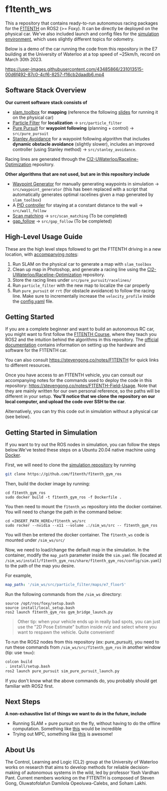 # f1tenth_ws
This a repository that contains ready-to-run autonomous racing packages for the [F1TENTH](https://f1tenth.org/) on ROS2 (>= Foxy). It can be directly be deployed on the physical car. We've also included launch and config files for the [simulation environment](https://github.com/f1tenth/f1tenth_gym_ros), which uses slightly different topics for odometry.

Below is a demo of the car running the code from this repository in the E7 building at the University of Waterloo at a top speed of ~25km/h, record on March 30th 2023.

https://user-images.githubusercontent.com/43485866/231013515-00d6f492-87c0-4cf6-8257-f16cb2daadb6.mp4

## Software Stack Overview
**Our current software stack consists of**
- [slam_toolbox](https://github.com/SteveMacenski/slam_toolbox) for **mapping** (reference the following [slides](https://docs.google.com/presentation/d/1DP2F9l-yHe9gQobk2CzYduk6KR5QtDCp7sLsxqR2fag/edit#slide=id.g115c48c178d_0_1) for running it on the physical car)
- [Particle Filter](https://github.com/CL2-UWaterloo/particle_filter/) for **localization** $\rightarrow$ `src/particle_filter`
- [Pure Pursuit](./src/pure_pursuit/) for **waypoint following** (planning + control) $\rightarrow$ `src/pure_pursuit`
- [Stanley Avoidance](./src/stanley_avoidance) for a waypoint following algorithm that includes **dynamic obstacle avoidance** (slightly slower), includes an improved controller (using Stanley method) $\rightarrow$ `src/stanley_avoidance`.

Racing lines are generated through the [Cl2-UWaterloo/Raceline-Optimization](https://github.com/CL2-UWaterloo/Raceline-Optimization) repository.

**Other algorithms that are not used, but are in this repository include**
- [Waypoint Generator](./src/waypoint_generator/) for manually generating waypoints in simulation $\rightarrow$ `src/waypoint_generator` (this has been replaced with a script that automatically generates optimal racelines given a map generated by `slam_toolbox`)
- A [PID controller](./src/wall_follow/) for staying at a constant distance to the wall $\rightarrow$ `src/wall_follow`
- [Scan matching](./src/scan_matching) $\rightarrow$ `src/scan_matching` (To be completed)
- [gap_follow](./src/gap_follow) $\rightarrow$ `src/gap_follow` (To be completed)

## High-Level Usage Guide
These are the high level steps followed to get the F1TENTH driving in a new location, with [accompanying notes](https://stevengong.co/notes/F1TENTH-Field-Usage):
1. Run SLAM on the physical car to generate a map with `slam_toolbox`
2. Clean up map in Photoshop, and generate a racing line using the [Cl2-UWaterloo/Raceline-Optimization](https://github.com/CL2-UWaterloo/Raceline-Optimization) repository.
3. Store the racing lines under `src/pure_pursuit/racelines/`
4. Run `particle_filter` with the new map to localize the car properly
5. Run `pure_pursuit` or `rrt` (for obstacle avoidance) to follow the racing line. Make sure to incrementally increase the `velocity_profile` inside the [config.yaml](./src/pure_pursuit/config/config.yaml) file.


## Getting Started
If you are a complete beginner and want to build an autonomous RC car, you might want to first follow the [F1TENTH Course](https://docs.google.com/spreadsheets/d/1FV-rlEDtDSVjZdNAR5vM9HfcuraY6xOOSImGc2S5yww/edit#gid=0), where they teach you ROS2 and the intuition behind the algorithms in this repository. The [official documentation](https://f1tenth.readthedocs.io/en/foxy_test/) contains information on setting up the hardware and software for the F1TENTH car.

You can also consult https://stevengong.co/notes/F1TENTH for quick links to different resources.

Once you have access to an F1TENTH vehicle, you can consult our accompanying notes for the commands used to deploy the code in this repository: https://stevengong.co/notes/F1TENTH-Field-Usage. Note that they are mainly written for our own personal reference, so the paths will be different in your setup. **You'll notice that we clone the repository on our local computer, and upload the code over SSH to the car**.

Alternatively, you can try this code out in simulation without a physical car (see below).

## Getting Started in Simulation
If you want to try out the ROS nodes in simulation, you can follow the steps below.We've tested these steps on a Ubuntu 20.04 native machine using [Docker](https://www.docker.com/).

First, we will need to clone the [simulation repository](https://github.com/f1tenth/f1tenth_gym_ros) by running
```bash
git clone https://github.com/f1tenth/f1tenth_gym_ros
```

Then, build the docker image by running:
```
cd f1tenth_gym_ros
sudo docker build -t f1tenth_gym_ros -f Dockerfile .
```

You then need to mount the `f1tenth_ws` repository into the docker container. You will need to change the path in the command below:
```
cd <INSERT_PATH_HERE>/f1tenth_ws/src
sudo rocker --nvidia --x11 --volume .:/sim_ws/src -- f1tenth_gym_ros
```
You will then be entered the docker container. The `f1tenth_ws` code is mounted under `/sim_ws/src/`


Now, we need to load/change the default map in the simulation. In the container, modify the `map_path` parameter inside the `sim.yaml` file (located at `/sim_ws/install/f1tenth_gym_ros/share/f1tenth_gym_ros/config/sim.yaml`) to the path of the map you desire.

For example,
```yaml
map_path: '/sim_ws/src/particle_filter/maps/e7_floor5'
```

Run the following commands from the `/sim_ws` directory:
```
source /opt/ros/foxy/setup.bash
source install/local_setup.bash
ros2 launch f1tenth_gym_ros gym_bridge_launch.py
```

> Other tip: when your vehicle ends up in really bad spots, you can just use the "2D Pose Estimate" button inside rviz and select where you want to respawn the vehicle. Quite convenient!

To run the ROS2 nodes from this repository (ex: pure_pursuit), you need to run these commands from `/sim_ws/src/f1tenth_gym_ros` in another window (tip: use `tmux`):
```bash
colcon build
. install/setup.bash
ros2 launch pure_pursuit sim_pure_pursuit_launch.py
```
If you don't know what the above commands do, you probably should get familiar with ROS2 first.


## Next Steps
**A non-exhaustive list of things we want to do in the future, include**

- Running SLAM + pure pursuit on the fly, without having to do the offline computation. Something like [this](https://www.youtube.com/watch?v=aCDPwZZm9C4&ab_channel=AMZFormulaStudent) would be incredible
- Trying out MPC, something like [this](https://www.youtube.com/watch?v=JoHfJ6LEKVo&ab_channel=IfAETHZurich) is awesome!

## About Us
The Control, Learning and Logic (CL2) group at the University of Waterloo works on research that aims to develop methods for reliable decision-making of autonomous systems in the wild, led by professor Yash Vardhan Pant. Current members working on the F1TENTH is composed of Steven Gong, Oluwatofolafun Damilola Opeoluwa-Calebs, and Soham Lakhi.
